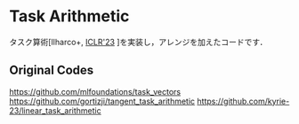 # Task Arithmetic

タスク算術[Ilharco+, [ICLR'23](https://openreview.net/forum?id=6t0Kwf8-jrj)
]を実装し，アレンジを加えたコードです．

## Original Codes
https://github.com/mlfoundations/task_vectors
https://github.com/gortizji/tangent_task_arithmetic
https://github.com/kyrie-23/linear_task_arithmetic
